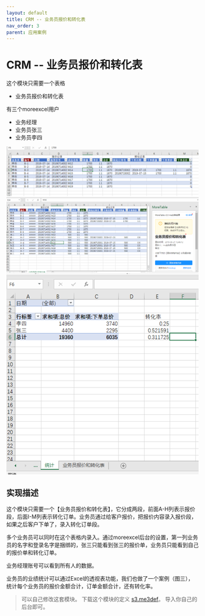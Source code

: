 ```yaml
---
layout: default
title: CRM -- 业务员报价和转化表
nav_order: 3
parent: 应用案例
---
```


# CRM -- 业务员报价和转化表

这个模块只需要一个表格
- 业务员报价和转化表

有三个moreexcel用户
- 业务经理
- 业务员张三
- 业务员李四

![image](images/20190821124831.png)
![image](images/20190821125152.png)
![image](images/20190821125242.png)

## 实现描述

这个模块只需要一个【业务员报价和转化表】，它分成两段，前面A-H列表示报价段，后面I-M列表示转化订单。业务员通过给客户报价，把报价内容录入报价段，如果之后客户下单了，录入转化订单段。

多个业务员可以同时在这个表格内录入。通过moreexcel后台的设置，第一列业务员的名字和登录名字是捆绑的，张三只能看到张三的报价单，业务员只能看到自己的报价单和转化订单。

业务经理账号可以看到所有人的数据。

业务员的业绩统计可以通过Excel的透视表功能，我们也做了一个案例（图三），统计每个业务员的报价金额合计，订单金额合计，还有转化率。

> 可以自己修改这套模块。
> 下载这个模块的定义 [s3.me3def](medef/s3.me3def)。
> 导入你自己的后台即可。
